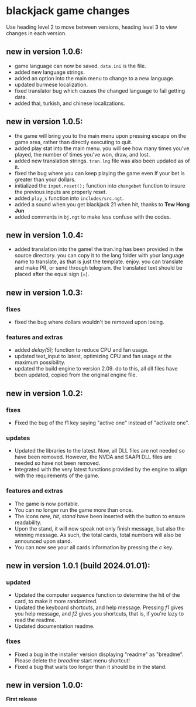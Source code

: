 # blackjack game changes

Use heading level 2 to move between versions, heading level 3 to view changes in each version.

## new in version 1.0.6:
* game language can now be saved. `data.ini` is the file.
* added new language strings.
* added an option into the main menu to change to a new language.
* updated burmese localization.
* fixed translator bug which causes the changed language to fail getting data.
* added thai, turkish, and chinese localizations.

## new in version 1.0.5:
* the game will bring you to the main menu upon pressing escape on the game area, rather than directly executing to quit.
* added play stat into the main menu. you will see how many times you've played, the number of times you've won, draw, and lost.
* added new translation strings. `tran.lng` file was also been updated as of it.
* fixed the bug where you can keep playing the game even If your bet is greater than your dollars.
* initialized the `input.reset();` function into `changebet` function to insure the previous inputs are properly reset.
* added `play_s` function into `includes/src.ngt`.
* added a sound when you get blackjack 21 when hit, thanks to **Tew Hong Jun**
* added comments in `bj.ngt` to make less confuse with the codes.

## new in version 1.0.4:
* added translation into the game! the tran.lng has been provided in the source directory. you can copy it to the lang folder with your language name to translate, as that is just the template. enjoy. you can translate and make PR, or send through telegram. the translated text should be placed after the equal sign (=).

## new in version 1.0.3:

### fixes
* fixed the bug where dollars wouldn't be removed upon losing.

### features and extras
* added *delay(5);* function to reduce CPU and fan usage.
* updated text_input to latest, optimizing CPU and fan usage at the maximum possibility.
* updated the build engine to version 2.09. do to this, all dll files have been updated, copied from the original engine file.

## new in version 1.0.2:

### fixes
* Fixed the bug of the f1 key saying "active one" instead of "activate one".

### updates
* Updated the libraries to the latest. Now, all DLL files are not needed so have been removed. However, the NVDA and SAAPI DLL files are needed so have not been removed.
* Integrated with the very latest functions provided by the engine to align with the requirements of the game.

### features and extras
* The game is now portable.
* You can no longer run the game more than once.
* The icons *new*, *hit*, *stand* have been inserted with the button to ensure readability.
* Upon the stand, it will now speak not only finish message, but also the winning message. As such, the total cards, total numbers will also be announced upon stand.
* You can now see your all cards information by pressing the *c* key.

## new in version 1.0.1 (build 2024.01.01):

### updated
* Updated the computer sequence function to determine the hit of the card, to make it more randomized.
* Updated the keyboard shortcuts, and help message. Pressing *f1* gives you help message, and *f2* gives you shortcuts, that is, if you're lazy to read the readme.
* Updated documentation readme.

### fixes
* Fixed a bug in the installer version displaying "readme" as "breadme". Please delete the *breadme* start menu shortcut!
* Fixed a bug that waits too longer than it should be in the stand.

## new in version 1.0.0:

**First release**